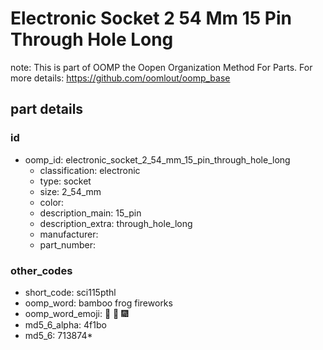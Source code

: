 # Electronic Socket 2 54 Mm 15 Pin Through Hole Long  

note: This is part of OOMP the Oopen Organization Method For Parts. For more details: https://github.com/oomlout/oomp_base

##  part details





### id
* oomp_id: electronic_socket_2_54_mm_15_pin_through_hole_long
  * classification: electronic
  * type: socket
  * size: 2_54_mm
  * color: 
  * description_main: 15_pin
  * description_extra: through_hole_long
  * manufacturer: 
  * part_number: 

### other_codes
* short_code: sci115pthl
* oomp_word: bamboo frog fireworks
* oomp_word_emoji: :bamboo: :frog: :fireworks:
* md5_6_alpha: 4f1bo
* md5_6: 713874* 